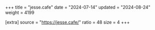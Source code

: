 +++
title = "jesse.cafe"
date = "2024-07-14"
updated = "2024-08-24"
weight = 4199

[extra]
source = "https://jesse.cafe/"
ratio = 48
size = 4
+++
